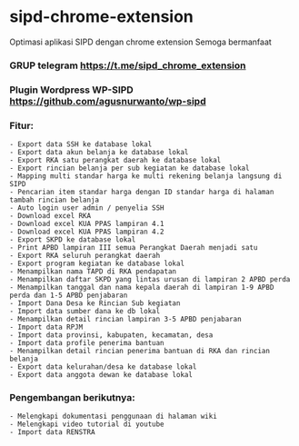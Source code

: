# sipd-chrome-extension
Optimasi aplikasi SIPD dengan chrome extension
Semoga bermanfaat

### GRUP telegram https://t.me/sipd_chrome_extension

### Plugin Wordpress WP-SIPD https://github.com/agusnurwanto/wp-sipd

### Fitur:
	- Export data SSH ke database lokal
	- Export data akun belanja ke database lokal
	- Export RKA satu perangkat daerah ke database lokal
	- Export rincian belanja per sub kegiatan ke database lokal
	- Mapping multi standar harga ke multi rekening belanja langsung di SIPD
	- Pencarian item standar harga dengan ID standar harga di halaman tambah rincian belanja
	- Auto login user admin / penyelia SSH
	- Download excel RKA
	- Download excel KUA PPAS lampiran 4.1
	- Download excel KUA PPAS lampiran 4.2
	- Export SKPD ke database lokal
	- Print APBD lampiran III semua Perangkat Daerah menjadi satu
	- Export RKA seluruh perangkat daerah
	- Export program kegiatan ke database lokal
	- Menampilkan nama TAPD di RKA pendapatan
	- Menampilkan daftar SKPD yang lintas urusan di lampiran 2 APBD perda
	- Menampilkan tanggal dan nama kepala daerah di lampiran 1-9 APBD perda dan 1-5 APBD penjabaran
	- Import Dana Desa ke Rincian Sub kegiatan
	- Import data sumber dana ke db lokal
	- Menampilkan detail rincian lampiran 3-5 APBD penjabaran
	- Import data RPJM
	- Import data provinsi, kabupaten, kecamatan, desa
	- Import data profile penerima bantuan
	- Menampilkan detail rincian penerima bantuan di RKA dan rincian belanja
	- Export data kelurahan/desa ke database lokal
	- Export data anggota dewan ke database lokal

### Pengembangan berikutnya:
	- Melengkapi dokumentasi penggunaan di halaman wiki
	- Melengkapi video tutorial di youtube
	- Import data RENSTRA